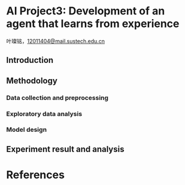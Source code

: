 # AI Project3: Development of an agent that learns from experience 

叶璨铭，12011404@mail.sustech.edu.cn

## Introduction

## Methodology

### Data collection and preprocessing

### Exploratory data analysis

###  Model design



## Experiment result and analysis



# References


